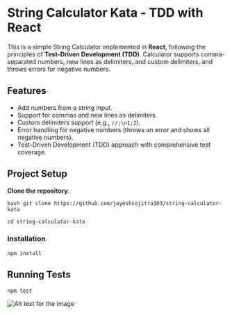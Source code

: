 # String Calculator Kata - TDD with React

This is a simple String Calculator implemented in **React**, following the principles of **Test-Driven Development (TDD)**. Calculator supports comma-separated numbers, new lines as delimiters, and custom delimiters, and throws errors for negative numbers.


## Features

- Add numbers from a string input.
- Support for commas and new lines as delimiters.
- Custom delimiters support (e.g., `//;\n1;2`).
- Error handling for negative numbers (throws an error and shows all negative numbers).
- Test-Driven Development (TDD) approach with comprehensive test coverage.

## Project Setup

 **Clone the repository**:

   ```bash git clone https://github.com/jayeshsojitra103/string-calculator-kata```
   
   ```cd string-calculator-kata```

### Installation
   ```npm install```

## Running Tests
```npm test```


![Alt text for the image](src/img/test-case.png)
